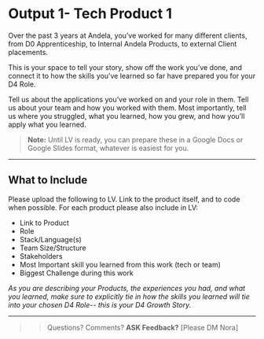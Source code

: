 # Output 1- Tech Product 1 
Over the past 3 years at Andela, you’ve worked for many different clients, from D0 Apprenticeship, to Internal Andela Products, to external Client placements. 

This is your space to tell your story, show off the work you’ve done, and connect it to how the skills you’ve learned so far have prepared you for your D4 Role.

Tell us about the applications you’ve worked on and your role in them. Tell us about your team and how you worked with them.  Most importantly, tell us where you struggled, what you learned, how you grew, and how you’ll apply what you learned. 

> **Note:** Until LV is ready, you can prepare these in a Google Docs or Google Slides format, whatever is easiest for you. 

--- 

## What to Include
Please upload the following to LV. Link to the product itself, and to code when possible. For each product please also include in LV: 
- Link to Product
- Role
- Stack/Language(s)
- Team Size/Structure
- Stakeholders
- Most Important skill you learned from this work (tech or team)
- Biggest Challenge during this work

*As you are describing your Products, the experiences you had, and what you learned, make sure to explicitly tie in how the skills you learned will tie into your chosen D4 Role-- this is your D4 Growth Story.*

--- 

>> Questions? Comments? **ASK Feedback?** [Please DM Nora]
